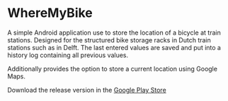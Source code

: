 # WhereMyBike

A simple Android application use to store the location of a bicycle at train stations.
Designed for the structured bike storage racks in Dutch train stations such as in Delft.
The last entered values are saved and put into a history log containing all previous values.

Additionally provides the option to store a current location using Google Maps.

Download the release version in the [Google Play Store](https://play.google.com/store/apps/details?id=com.leondeklerk.wheremybike)
